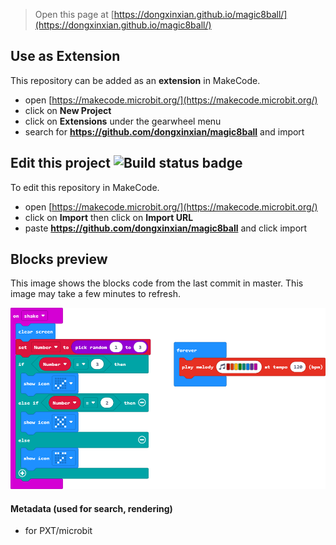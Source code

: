 
> Open this page at [https://dongxinxian.github.io/magic8ball/](https://dongxinxian.github.io/magic8ball/)

## Use as Extension

This repository can be added as an **extension** in MakeCode.

* open [https://makecode.microbit.org/](https://makecode.microbit.org/)
* click on **New Project**
* click on **Extensions** under the gearwheel menu
* search for **https://github.com/dongxinxian/magic8ball** and import

## Edit this project ![Build status badge](https://github.com/dongxinxian/magic8ball/workflows/MakeCode/badge.svg)

To edit this repository in MakeCode.

* open [https://makecode.microbit.org/](https://makecode.microbit.org/)
* click on **Import** then click on **Import URL**
* paste **https://github.com/dongxinxian/magic8ball** and click import

## Blocks preview

This image shows the blocks code from the last commit in master.
This image may take a few minutes to refresh.

![A rendered view of the blocks](https://github.com/dongxinxian/magic8ball/raw/master/.github/makecode/blocks.png)

#### Metadata (used for search, rendering)

* for PXT/microbit
<script src="https://makecode.com/gh-pages-embed.js"></script><script>makeCodeRender("{{ site.makecode.home_url }}", "{{ site.github.owner_name }}/{{ site.github.repository_name }}");</script>

